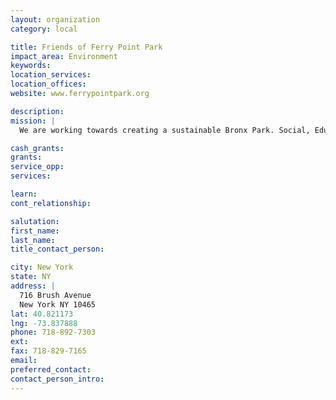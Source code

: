 ```yaml
---
layout: organization
category: local

title: Friends of Ferry Point Park
impact_area: Environment
keywords: 
location_services: 
location_offices: 
website: www.ferrypointpark.org

description: 
mission: |
  We are working towards creating a sustainable Bronx Park. Social, Educational, Environmental and Economic Stakeholders of Ferry Point Park are working together to create the Best Park with whatever assests and alligences we can muster.

cash_grants: 
grants: 
service_opp: 
services: 

learn: 
cont_relationship: 

salutation: 
first_name: 
last_name: 
title_contact_person: 

city: New York
state: NY
address: |
  716 Brush Avenue  
  New York NY 10465
lat: 40.821173
lng: -73.837888
phone: 718-892-7303
ext: 
fax: 718-829-7165
email: 
preferred_contact: 
contact_person_intro: 
---
```

